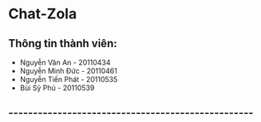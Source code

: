 # Chat-Zola

## Thông tin thành viên:

-   Nguyễn Văn An - 20110434
-   Nguyễn Minh Đức - 20110461
-   Nguyễn Tiến Phát - 20110535
-   Bùi Sỹ Phú - 20110539

## --------------------------------------------------
